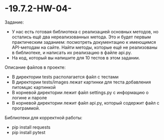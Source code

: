 # -19.7.2-HW-04-
Задание:

- У нас есть готовая библиотека с реализацией основных методов, но остались ещё два нереализованных метода. 
Это и будет первым практическим заданием: посмотреть документацию к имеющимся API-методам на сайте. 
Найти методы, которые ещё не реализованы в библиотеке, и написать их реализацию в файле api.py.
- На код, который вы напишите для 10 тестов в этом задании.

Описание файлов в проекте:

- В директории tests располагается файл с тестами
- В директории tests/images лежат картинки для теста добавления питомцас картинкой
- В корневой директории лежит файл settings.py с информацию о логине и пароле
- В корневой директории лежит файл api.py, который содержит файл с программой.

Библиотеки для корректной работы:
- pip install requests
- pip install pytest
